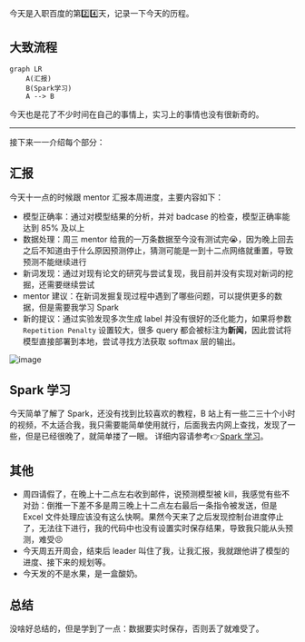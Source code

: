 今天是入职百度的第2️⃣4️⃣天，记录一下今天的历程。

## 大致流程

```mermaid
graph LR
    A(汇报)
    B(Spark学习)
    A --> B
```

今天也是花了不少时间在自己的事情上，实习上的事情也没有很新奇的。

---
接下来一一介绍每个部分：

## 汇报
今天十一点的时候跟 mentor 汇报本周进度，主要内容如下：
- 模型正确率：通过对模型结果的分析，并对 badcase 的检查，模型正确率能达到 85% 及以上
- 数据处理：周三 mentor 给我的一万条数据至今没有测试完😭，因为晚上回去之后不知道由于什么原因预测停止，猜测可能是一到十二点网络就重置，导致预测不能继续进行
- 新词发现：通过对现有论文的研究与尝试复现，我目前并没有实现对新词的挖掘，还需要继续尝试
- mentor 建议：在新词发掘复现过程中遇到了哪些问题，可以提供更多的数据，但是需要我学习 Spark
- 新的提议：通过实验发现多次生成 label 并没有很好的泛化能力，如果将参数 `Repetition Penalty` 设置较大，很多 query 都会被标注为**新闻**，因此尝试将模型直接部署到本地，尝试寻找方法获取 softmax 层的输出。

![image](https://github.com/user-attachments/assets/5907399f-007c-4e02-9e1a-4d0620f9ae6a)


## Spark 学习
今天简单了解了 Spark，还没有找到比较喜欢的教程，B 站上有一些二三十个小时的视频，不太适合我，我只需要能简单使用就行，后面我去内网上查找，发现了一些，但是已经很晚了，就简单搂了一眼。
详细内容请参考👉[Spark 学习](https://onebuaaer.us.kg/post/Spark%20-xue-xi.html)。

## 其他
- 周四请假了，在晚上十二点左右收到邮件，说预测模型被 kill，我感觉有些不对劲：倒推一下差不多是周三晚上十二点左右最后一条指令被发送，但是 Excel 文件处理应该没有这么快啊。果然今天来了之后发现控制台进度停止了，无法往下进行，我的代码中也没有设置实时保存结果，导致我只能从头预测，难受😣
- 今天周五开周会，结束后 leader 叫住了我，让我汇报，我就跟他讲了模型的进度、接下来的规划等。
- 今天发的不是水果，是一盒酸奶。

## 总结
没啥好总结的，但是学到了一点：数据要实时保存，否则丢了就难受了。

<!-- ##{"timestamp":1732850259}## -->